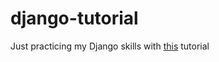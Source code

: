 # django-tutorial
Just practicing my Django skills with [this](https://docs.djangoproject.com/en/3.0/intro/tutorial01/) tutorial 
